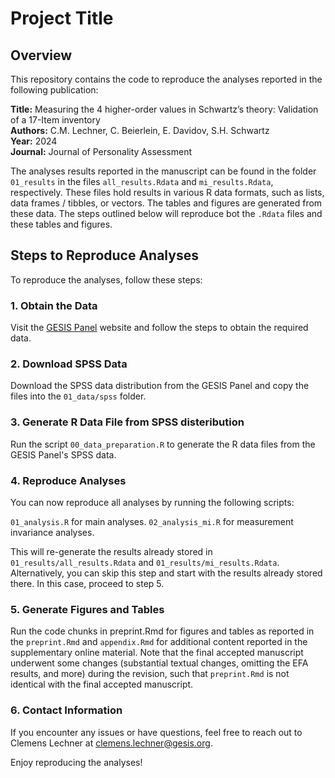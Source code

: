 # Project Title

## Overview

This repository contains the code to reproduce the analyses reported in the following publication:

**Title:** Measuring the 4 higher-order values in Schwartz’s theory: Validation of a 17-Item inventory  
**Authors:** C.M. Lechner, C. Beierlein, E. Davidov, S.H. Schwartz  
**Year:** 2024  
**Journal:** Journal of Personality Assessment  

The analyses results reported in the manuscript can be found in the folder `01_results` in the files `all_results.Rdata` and `mi_results.Rdata`, respectively.
These files hold results in various R data formats, such as lists, data frames / tibbles, or vectors. The tables and figures are generated from these data.
The steps outlined below will reproduce bot the `.Rdata` files and these tables and figures.

## Steps to Reproduce Analyses

To reproduce the analyses, follow these steps:

### 1. Obtain the Data

Visit the [GESIS Panel](https://www.gesis.org/en/gesis-panel/gesis-panel-home) website and follow the steps to obtain the required data.

### 2. Download SPSS Data

Download the SPSS data distribution from the GESIS Panel and copy the files into the `01_data/spss` folder.

### 3. Generate R Data File from SPSS disteribution

Run the script `00_data_preparation.R` to generate the R data files from the GESIS Panel's SPSS data.

### 4. Reproduce Analyses
You can now reproduce all analyses by running the following scripts:

`01_analysis.R` for main analyses.
`02_analysis_mi.R` for measurement invariance analyses.

This will re-generate the results already stored in  `01_results/all_results.Rdata` and `01_results/mi_results.Rdata`.
Alternatively, you can skip this step and start with the results already stored there. In this case, proceed to step 5.

###  5. Generate Figures and Tables
Run the code chunks in preprint.Rmd for figures and tables as reported in the `preprint.Rmd` and `appendix.Rmd` for additional content reported in the supplementary online material.
Note that the final accepted manuscript underwent some changes (substantial textual changes, omitting the EFA results, and more) during the revision, such that `preprint.Rmd` is not identical with the final accepted manuscript.

### 6. Contact Information

If you encounter any issues or have questions, feel free to reach out to Clemens Lechner at [clemens.lechner@gesis.org](mailto:clemens.lechner@gesis.org).

Enjoy reproducing the analyses!
